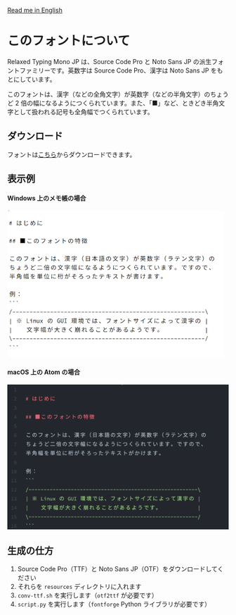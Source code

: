[Read me in English](./README.md)

# このフォントについて
Relaxed Typing Mono JP は、Source Code Pro と Noto Sans JP の派生フォントファミリーです。英数字は Source Code Pro、漢字は Noto Sans JP をもとにしています。

このフォントは、漢字（などの全角文字）が英数字（などの半角文字）のちょうど 2 倍の幅になるようにつくられています。また、「■」など、ときどき半角文字として扱われる記号も全角幅でつくられています。

## ダウンロード
フォントは[こちら](https://github.com/mshioda/relaxed-typing-mono-jp/releases/)からダウンロードできます。

## 表示例
#### Windows 上のメモ帳の場合
![スクリーンショット](./images/screenshot-notepad.png)

#### macOS 上の Atom の場合
![スクリーンショット](./images/screenshot-atom.png)

## 生成の仕方
1. Source Code Pro（TTF）と Noto Sans JP（OTF）をダウンロードしてください
2. それらを `resources` ディレクトリに入れます
3. `conv-ttf.sh` を実行します（`otf2ttf` が必要です）
4. `script.py` を実行します（`fontforge` Python ライブラリが必要です）
